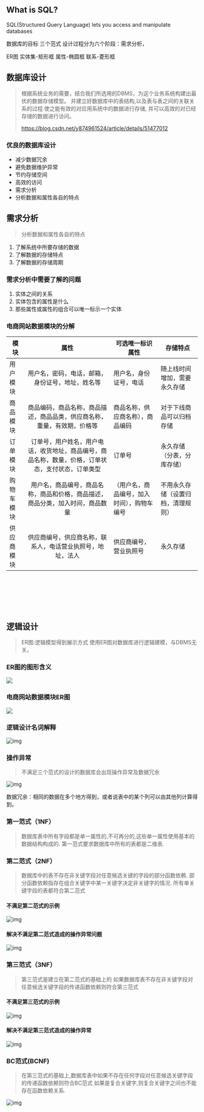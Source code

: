 ## What is SQL?

SQL(Structured Query Language) lets you access and manipulate databases


数据库的目标
三个范式
设计过程分为六个阶段：需求分析，


ER图
实体集-矩形框
属性-椭圆框
联系-菱形框



## 数据库设计

> 根据系统业务的需要，结合我们所选用的DBMS，为这个业务系统构建出最优的数据存储模型。 
> 并建立好数据库中的表结构,以及表与表之间的关联关系的过程.使之能有效的对应用系统中的数据进行存储, 
> 并可以高效的对已经存储的数据进行访问。
>
> <https://blog.csdn.net/y874961524/article/details/51477012>

### 优良的数据库设计

* 减少数据冗余
* 避免数据维护异常
* 节约存储空间
* 高效的访问
* 需求分析
* 分析数据和属性各自的特点



## 需求分析

> 分析数据和属性各自的特点

1. 了解系统中所要存储的数据
2. 了解数据的存储特点
3. 了解数据的存储周期



### **需求分析中需要了解的问题**

1. 实体之间的关系
2. 实体包含的属性是什么
3. 那些属性或属性的组合可以唯一标示一个实体



### 电商网站数据模块的分解

| 模块       |                             属性                             | 可选唯一标识属性                           | 存储特点                           |
| ---------- | :----------------------------------------------------------: | ------------------------------------------ | ---------------------------------- |
| 用户模块   |       用户名，密码，电话，邮箱，身份证号，地址，姓名等       | 用户名，身份证号，电话                     | 随上线时间增加，需要永久存储       |
| 商品模块   | 商品编码，商品名称，商品描述，商品品类，供应商名称，重量，有效期，价格等 | 商品名称，供应商名称），商品编码           | 对于下线商品可以归档存储           |
| 订单模块   | 订单号，用户姓名，用户电话，收货地址，商品编号，商品名称，数量，价格，订单状态，支付状态，订单类型 | 订单号                                     | 永久存储（分表，分库存储）         |
| 购物车模块 | 用户名，商品编号，商品名称，商品和价格，商品描述，商品分类，加入时间，商品数量 | （用户名，商品编号，加入时间），购物车编号 | 不用永久存储（设置归档，清理规则） |
| 供应商模块 |  供应商编号，供应商名称，联系人，电话营业执照号，地址，法人  | 供应商编号，营业执照号                     | 永久存储                           |

​			
​			
​		
​			
​			
## 逻辑设计
> ER图:逻辑模型得到展示方式 
> 使用ER图对数据库进行逻辑建模，与DBMS无关。

### ER图的图形含义

![](https://img-blog.csdn.net/20160522211317787)





### 电商网站数据模块ER图

![](https://img-blog.csdn.net/20160522211202831)



### 逻辑设计名词解释

![img](https://img-blog.csdn.net/20160522211509223)



### 操作异常 

> 不满足三个范式的设计的数据库会出现操作异常及数据冗余 

![img](https://img-blog.csdn.net/20160522211440754)

数据冗余：相同的数据在多个地方得到，或者说表中的某个列可以由其他列计算得到。

### 第一范式（1NF）
> 数据库表中所有字段都是单一属性的,不可再分的,这些单一属性使用基本的数据结构构成的. 
> 第一范式要求数据库中所有的表都是二维表.



### 第二范式（2NF）

> 数据库中的表不存在非关键字段对任意候选关键的字段的部分函数依赖. 
> 部分函数依赖指存在组合关键字中某一关键字决定非关键字的情况. 
> 所有单关键字段的表都符合第二范式



#### 不满足第二范式的示例 

![img](https://img-blog.csdn.net/20160522211618989)



#### 解决不满足第二范式造成的操作异常问题

![img](https://img-blog.csdn.net/20160522211717760)





### 第三范式（3NF）

> 第三范式是建立在第二范式的基础上的 
> 如果数据库表不存在非关键字段对任意候选关键字段的传递函数依赖则符合第三范式



#### 不满足第三范式的示例 

![img](https://img-blog.csdn.net/20160522211817746)



#### 解决不满足第三范式造成的操作异常 

![img](https://img-blog.csdn.net/20160522211858731)



### BC范式(BCNF)

> 在第三范式的基础上,数据库表中如果不存在任何字段对任意候选关键字段的传递函数依赖则符合BC范式 
> 如果是复合关键字,则复合关键字之间也不能存在函数依赖关系.

![img](https://img-blog.csdn.net/20160522211941483)

